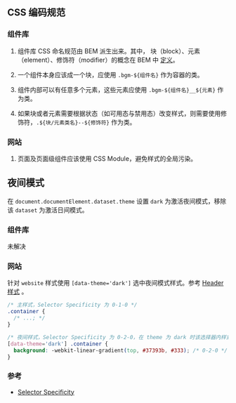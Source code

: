 ## CSS 编码规范

### 组件库

1. 组件库 CSS 命名规范由 BEM 派生出来。其中，
   块（block）、元素（element）、修饰符（modifier）的概念在 BEM 中
   [定义](http://getbem.com/naming/)。

2. 一个组件本身应该成一个块，应使用 `.bgm-${组件名}` 作为容器的类。

3. 组件内部可以有任意多个元素，这些元素应使用 `.bgm-${组件名}__${元素}` 作为类。

4. 如果块或者元素需要根据状态（如可用态与禁用态）改变样式，则需要使用修饰符，`.${块/元素类名}--${修饰符}` 作为类。

### 网站

1. 页面及页面级组件应该使用 CSS Module，避免样式的全局污染。

## 夜间模式

在 `document.documentElement.dataset.theme` 设置 `dark` 为激活夜间模式，移除该 `dataset` 为激活日间模式。

### 组件库

未解决

### 网站

针对 `website` 样式使用 `[data-theme='dark']` 选中夜间模式样式。参考 [Header 样式](..\packages\website\src\components\Header\style.module.less) 。

```css
/* 主样式，Selector Specificity 为 0-1-0 */
.container {
  /* ...; */
}

/* 夜间样式，Selector Specificity 为 0-2-0，在 theme 为 dark 时该选择器内样式会覆盖主样式 */
[data-theme='dark'] .container {
  background: -webkit-linear-gradient(top, #37393b, #333); /* 0-2-0 */
}
```

### 参考

- [Selector Specificity](https://developer.mozilla.org/en-US/docs/Web/CSS/Specificity)
